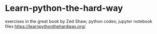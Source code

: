 # Learn-python-the-hard-way
exercises in the great book by Zed Shaw;
python codes;
jupyter notebook files
https://learnpythonthehardway.org/
